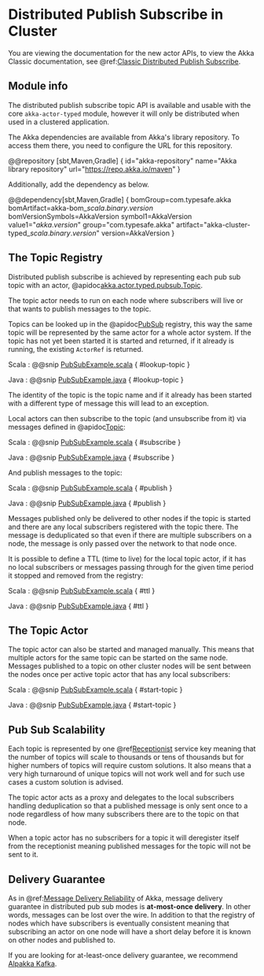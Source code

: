 # Distributed Publish Subscribe in Cluster

You are viewing the documentation for the new actor APIs, to view the Akka Classic documentation, see @ref:[Classic Distributed Publish Subscribe](../distributed-pub-sub.md).

## Module info

The distributed publish subscribe topic API is available and usable with the core `akka-actor-typed` module, however it will only be distributed
when used in a clustered application.

The Akka dependencies are available from Akka's library repository. To access them there, you need to configure the URL for this repository.

@@repository [sbt,Maven,Gradle] {
id="akka-repository"
name="Akka library repository"
url="https://repo.akka.io/maven"
}

Additionally, add the dependency as below.

@@dependency[sbt,Maven,Gradle] {
  bomGroup=com.typesafe.akka bomArtifact=akka-bom_$scala.binary.version$ bomVersionSymbols=AkkaVersion
  symbol1=AkkaVersion
  value1="$akka.version$"
  group="com.typesafe.akka"
  artifact="akka-cluster-typed_$scala.binary.version$"
  version=AkkaVersion
}

## The Topic Registry

Distributed publish subscribe is achieved by representing each pub sub topic with an actor, @apidoc[akka.actor.typed.pubsub.Topic](akka.actor.typed.pubsub.Topic$).

The topic actor needs to run on each node where subscribers will live or that wants to publish messages to the topic. 

Topics can be looked up in the @apidoc[PubSub](akka.actor.typed.pubsub.PubSub$) registry, this way the same topic will be represented by the same actor for a whole
actor system. If the topic has not yet been started it is started and returned, if it already is running, the existing `ActorRef` is returned.

Scala
:  @@snip [PubSubExample.scala](/akka-actor-typed-tests/src/test/scala/docs/akka/typed/pubsub/PubSubExample.scala) { #lookup-topic }

Java
:  @@snip [PubSubExample.java](/akka-actor-typed-tests/src/test/java/jdocs/akka/typed/pubsub/PubSubExample.java) { #lookup-topic }

The identity of the topic is the topic name and if it already has been started with a different type of message this will
lead to an exception.

Local actors can then subscribe to the topic (and unsubscribe from it) via messages defined in @apidoc[Topic](akka.actor.typed.pubsub.Topic$):

Scala
:  @@snip [PubSubExample.scala](/akka-actor-typed-tests/src/test/scala/docs/akka/typed/pubsub/PubSubExample.scala) { #subscribe }

Java
:  @@snip [PubSubExample.java](/akka-actor-typed-tests/src/test/java/jdocs/akka/typed/pubsub/PubSubExample.java) { #subscribe }

And publish messages to the topic:

Scala
:  @@snip [PubSubExample.scala](/akka-actor-typed-tests/src/test/scala/docs/akka/typed/pubsub/PubSubExample.scala) { #publish }

Java
:  @@snip [PubSubExample.java](/akka-actor-typed-tests/src/test/java/jdocs/akka/typed/pubsub/PubSubExample.java) { #publish }

Messages published only be delivered to other nodes if the topic is started and there are any local subscribers registered 
with the topic there. The message is deduplicated so that even if there are multiple subscribers on a node, the message
is only passed over the network to that node once.

It is possible to define a TTL (time to live) for the local topic actor, if it has no local subscribers or messages 
passing through for the given time period it stopped and removed from the registry:

Scala
:  @@snip [PubSubExample.scala](/akka-actor-typed-tests/src/test/scala/docs/akka/typed/pubsub/PubSubExample.scala) { #ttl }

Java
:  @@snip [PubSubExample.java](/akka-actor-typed-tests/src/test/java/jdocs/akka/typed/pubsub/PubSubExample.java) { #ttl }


## The Topic Actor

The topic actor can also be started and managed manually. This means that multiple actors for the same topic can be
started on the same node. Messages published to a topic on other cluster nodes will be sent between the nodes once per
active topic actor that has any local subscribers:

Scala
:  @@snip [PubSubExample.scala](/akka-actor-typed-tests/src/test/scala/docs/akka/typed/pubsub/PubSubExample.scala) { #start-topic }

Java
:  @@snip [PubSubExample.java](/akka-actor-typed-tests/src/test/java/jdocs/akka/typed/pubsub/PubSubExample.java) { #start-topic }



## Pub Sub Scalability

Each topic is represented by one @ref[Receptionist](actor-discovery.md) service key meaning that the number of topics 
will scale to thousands or tens of thousands but for higher numbers of topics will require custom solutions. It also means
that a very high turnaround of unique topics will not work well and for such use cases a custom solution is advised.

The topic actor acts as a proxy and delegates to the local subscribers handling deduplication so that a published message
is only sent once to a node regardless of how many subscribers there are to the topic on that node.

When a topic actor has no subscribers for a topic it will deregister itself from the receptionist meaning published messages
for the topic will not be sent to it.

## Delivery Guarantee

As in @ref:[Message Delivery Reliability](../general/message-delivery-reliability.md) of Akka, message delivery guarantee in distributed pub sub modes is **at-most-once delivery**. In other words, messages can be lost over the wire. In addition to that the registry of nodes which have subscribers is eventually consistent
meaning that subscribing an actor on one node will have a short delay before it is known on other nodes and published to.

If you are looking for at-least-once delivery guarantee, we recommend [Alpakka Kafka](https://doc.akka.io/librarires/alpakka-kafka/current/).



